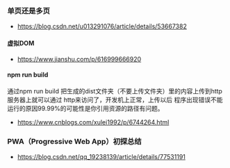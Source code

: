 ### 单页还是多页
- https://blog.csdn.net/u013291076/article/details/53667382
#### 虚拟DOM
- https://www.jianshu.com/p/616999666920
#### npm run build
通过npm run build 把生成的dist文件夹（不要上传文件夹）里的内容上传到http服务器上就可以通过 http来访问了，开发机上正常，上传以后 程序出现错误不能运行的原因99.99%的可能性是你引用资源的路径有问题。
- https://www.cnblogs.com/xulei1992/p/6744264.html

### PWA（Progressive Web App）初探总结
- https://blog.csdn.net/qq_19238139/article/details/77531191
